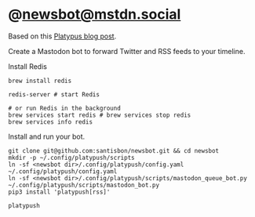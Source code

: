 # @newsbot@mstdn.social

Based on this [Platypus blog post](https://blog.platypush.tech/article/Create-a-Mastodon-bot-to-forward-Twitter-and-RSS-feeds-to-your-timeline).

Create a Mastodon bot to forward Twitter and RSS feeds to your timeline.

Install Redis
```Shell
brew install redis

redis-server # start Redis 

# or run Redis in the background
brew services start redis # brew services stop redis
brew services info redis 
```

Install and run your bot.
```Shell
git clone git@github.com:santisbon/newsbot.git && cd newsbot
mkdir -p ~/.config/platypush/scripts
ln -sf <newsbot dir>/.config/platypush/config.yaml ~/.config/platypush/config.yaml
ln -sf <newsbot dir>/.config/platypush/scripts/mastodon_queue_bot.py ~/.config/platypush/scripts/mastodon_bot.py
pip3 install 'platypush[rss]'

platypush
```